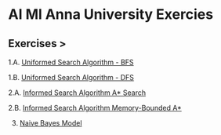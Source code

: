 # AI Ml Anna University Exercies


## Exercises >

1.A. [Uniformed Search Algorithm - BFS](Uniformed-Search-Algorithm-BFS.py)

1.B. [Uniformed Search Algorithm - DFS](Uniformed-Search-Algorithm-DFS.py)

2.A. [Informed Search Algorithm A\* Search](A-star-algorithm.py)

2.B. [Informed Search Algorithm Memory-Bounded A\*](Informed-Search-Algorithm-Memeory-Bounded-Astar.py)

3.   [Naive Bayes Model](3.%20Navie%20Bayes%20Model.ipynb)
